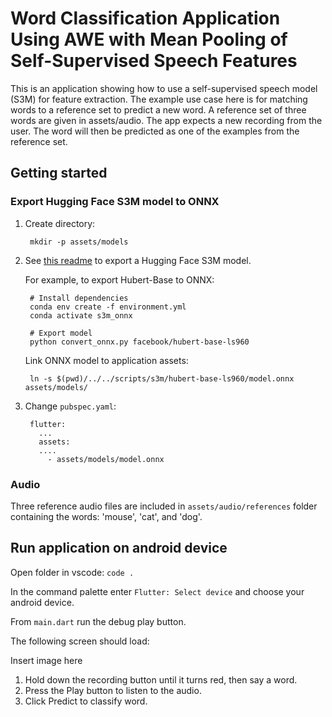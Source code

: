 # Word Classification Application Using AWE with Mean Pooling of Self-Supervised Speech Features

This is an application showing how to use a self-supervised speech model (S3M) for feature extraction. The example use case here is for matching words to a reference set to predict a new word. A reference set of three words are given in assets/audio. The app expects a new recording from the user. The word will then be predicted as one of the examples from the reference set.

## Getting started

### Export Hugging Face S3M model to ONNX

1. Create directory:

		mkdir -p assets/models

2. See [this readme](../../scripts/self_supervised) to export a Hugging Face S3M model.

	For example, to export Hubert-Base to ONNX:

   		# Install dependencies
		conda env create -f environment.yml
		conda activate s3m_onnx

   		# Export model
		python convert_onnx.py facebook/hubert-base-ls960
   
	Link ONNX model to application assets:

		ln -s $(pwd)/../../scripts/s3m/hubert-base-ls960/model.onnx assets/models/


4. Change `pubspec.yaml`:
	
		flutter:
		  ...
		  assets:
		  ....
		    - assets/models/model.onnx

### Audio

Three reference audio files are included in `assets/audio/references` folder containing the words: 'mouse', 'cat', and 'dog'.

## Run application on android device

Open folder in vscode: `code .`

In the command palette enter `Flutter: Select device` and choose your android device.

From `main.dart` run the debug play button.

The following screen should load:

Insert image here

1. Hold down the recording button until it turns red, then say a word.
2. Press the Play button to listen to the audio.
3. Click Predict to classify word.

